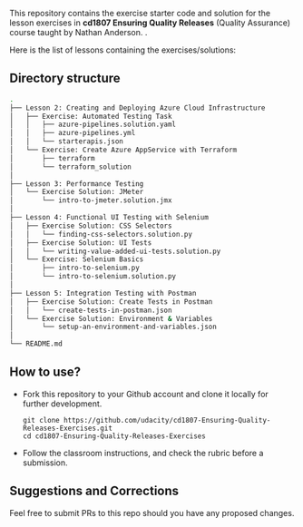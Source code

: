
This repository contains the exercise starter code and solution for the lesson exercises in **cd1807 Ensuring Quality Releases** (Quality Assurance) course taught by Nathan Anderson. .

Here is the list of lessons containing the exercises/solutions:



## Directory structure
```bash
.
├── Lesson 2: Creating and Deploying Azure Cloud Infrastructure
│   ├── Exercise: Automated Testing Task
│   │   ├── azure-pipelines.solution.yaml
│   │   ├── azure-pipelines.yml
│   │   └── starterapis.json
│   └── Exercise: Create Azure AppService with Terraform
│       ├── terraform
│       └── terraform_solution
│
├── Lesson 3: Performance Testing
│   └── Exercise Solution: JMeter
│       └── intro-to-jmeter.solution.jmx
│
├── Lesson 4: Functional UI Testing with Selenium
│   ├── Exercise Solution: CSS Selectors
│   │   └── finding-css-selectors.solution.py
│   ├── Exercise Solution: UI Tests
│   │   └── writing-value-added-ui-tests.solution.py
│   └── Exercise: Selenium Basics
│       ├── intro-to-selenium.py
│       └── intro-to-selenium.solution.py
│
├── Lesson 5: Integration Testing with Postman
│   ├── Exercise Solution: Create Tests in Postman
│   │   └── create-tests-in-postman.json
│   └── Exercise Solution: Environment & Variables
│       └── setup-an-environment-and-variables.json
│
└── README.md
```

## How to use?
- Fork this repository to your Github account and clone it locally for further development. 
    ```
    git clone https://github.com/udacity/cd1807-Ensuring-Quality-Releases-Exercises.git
    cd cd1807-Ensuring-Quality-Releases-Exercises
    ```
- Follow the classroom instructions, and check the rubric before a submission. 


## Suggestions and Corrections
Feel free to submit PRs to this repo should you have any proposed changes. 